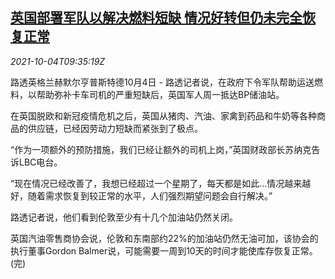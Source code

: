 <!--1633341662000-->
[英国部署军队以解决燃料短缺 情况好转但仍未完全恢复正常](https://cn.reuters.com/article/uk-troop-petrol-diesel-transportation-10-idCNKBS2GU0UY)
------

<div><i>2021-10-04T09:35:19Z</i></div><p>路透英格兰赫默尔亨普斯特德10月4日 - 路透记者说，在政府下令军队帮助运送燃料，以帮助弥补卡车司机的严重短缺后，英国军人周一抵达BP储油站。</p><p>在英国脱欧和新冠疫情危机之后，英国从猪肉、汽油、家禽到药品和牛奶等各种商品的供应链，已经因劳动力短缺而紧张到了极点。</p><p>“作为一项额外的预防措施，我们已经让额外的司机上岗，”英国财政部长苏纳克告诉LBC电台。</p><p>“现在情况已经改善了，我想已经超过一个星期了，每天都是如此...情况越来越好，随着需求恢复到较正常的水平，人们强烈期望问题会自行解决。”</p><p>路透记者说，他们看到伦敦至少有十几个加油站仍然关闭。</p><p>英国汽油零售商协会说，伦敦和东南部约22%的加油站仍然无油可加，该协会的执行董事Gordon Balmer说，可能需要一周到10天的时间才能使库存恢复正常。(完)</p>
